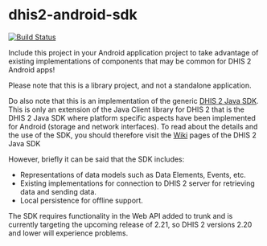 # dhis2-android-sdk
[![Build Status](https://travis-ci.org/dhis2/dhis2-android-sdk.svg?branch=master)](https://travis-ci.org/dhis2/dhis2-android-sdk)

Include this project in your Android application project to take advantage of existing implementations of components that may be common for DHIS 2 Android apps!

Please note that this is a library project, and not a standalone application.

Do also note that this is an implementation of the generic [DHIS 2 Java SDK](https://github.com/dhis2/dhis2-sdk-java). This is only an extension of the Java Client library for DHIS 2 that is the DHIS 2 Java SDK where platform specific aspects have been implemented for Android (storage and network interfaces). To read about the details and the use of the SDK, you should therefore visit the [Wiki](https://github.com/dhis2/dhis2-sdk-java/wiki/Client-SDK-for-DHIS-2-in-Java) pages of the DHIS 2 Java SDK

However, briefly it can be said that the SDK includes:
+ Representations of data models such as Data Elements, Events, etc.
+ Existing implementations for connection to DHIS 2 server for retrieving data and sending data.
+ Local persistence for offline support.

The SDK requires functionality in the Web API added to trunk and is currently targeting the upcoming release of 2.21, so DHIS 2 versions 2.20 and lower will experience problems.
